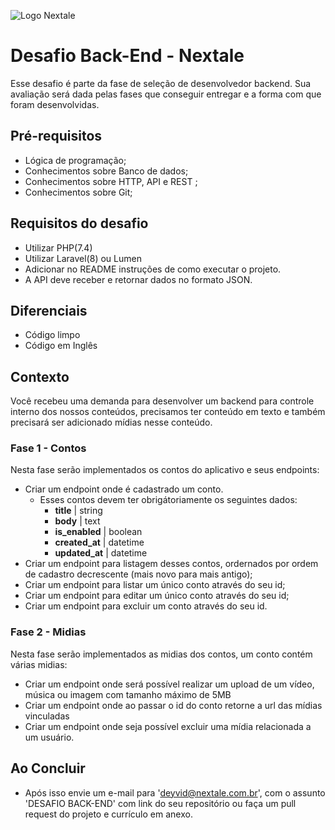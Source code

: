![Logo Nextale](https://github.com/nextalebr/desafio-backend/blob/master/nextale.jpeg "Nextale")

# Desafio Back-End - Nextale

Esse desafio é parte da fase de seleção de desenvolvedor backend.
Sua avaliação será dada pelas fases que conseguir entregar e a forma com que foram desenvolvidas.

## Pré-requisitos

- Lógica de programação;
- Conhecimentos sobre Banco de dados;
- Conhecimentos sobre HTTP, API e REST ;
- Conhecimentos sobre Git;

## Requisitos do desafio

- Utilizar PHP(7.4)
- Utilizar Laravel(8) ou Lumen
- Adicionar no README instruções de como executar o projeto.
- A API deve receber e retornar dados no formato JSON.

## Diferenciais

- Código limpo
- Código em Inglês

## Contexto

Você recebeu uma demanda para desenvolver um backend para controle interno dos nossos conteúdos, precisamos ter conteúdo em texto e também precisará ser adicionado mídias nesse conteúdo.

### Fase 1 - Contos

Nesta fase serão implementados os contos do aplicativo e seus endpoints:

- Criar um endpoint onde é cadastrado um conto.
  - Esses contos devem ter obrigátoriamente os seguintes dados:
    - **title** | string
    - **body** | text
    - **is_enabled** | boolean
    - **created_at** | datetime
    - **updated_at** | datetime
- Criar um endpoint para listagem desses contos, ordernados por ordem de cadastro decrescente (mais novo para mais antigo);
- Criar um endpoint para listar um único conto através do seu id;
- Criar um endpoint para editar um único conto através do seu id;
- Criar um endpoint para excluir um conto através do seu id.

### Fase 2 - Midias

Nesta fase serão implementados as midias dos contos, um conto contém várias midias:

- Criar um endpoint onde será possível realizar um upload de um vídeo, música ou imagem com tamanho máximo de 5MB
- Criar um endpoint onde ao passar o id do conto retorne a url das mídias vinculadas
- Criar um endpoint onde seja possível excluir uma mídia relacionada a um usuário.

## Ao Concluir

- Após isso envie um e-mail para 'deyvid@nextale.com.br', com o assunto 'DESAFIO BACK-END' com link do seu repositório ou faça um pull request do projeto e currículo em anexo.
